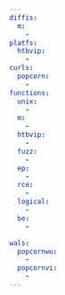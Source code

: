 ```yaml
---
diffis:
  m:
    -
platfs:
  htbvip:
    -
curls:
  popcorn:
    -
functions:
  unix:
    -
  m:
    -
  htbvip:
    -
  fuzz:
    -
  ep:
    -
  rce:
    -
  logical:
    -
  be:
    -

wals:
  popcornwu:
    -
  popcornvi:
    -
---
```

